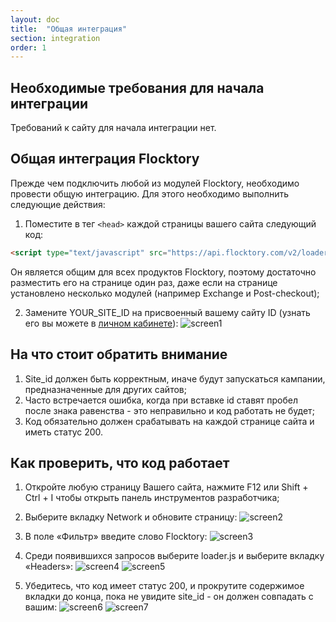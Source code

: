 ```yaml
---
layout: doc
title:  "Общая интеграция"
section: integration
order: 1
---
```


## Необходимые требования для начала интеграции
Требований к сайту для начала интеграции нет.


## Общая интеграция Flocktory
Прежде чем подключить любой из модулей Flocktory, необходимо провести общую интеграцию. Для этого необходимо выполнить следующие действия:
1. Поместите в тег ```<head>``` каждой страницы вашего сайта следующий код:
```html
<script type="text/javascript" src="https://api.flocktory.com/v2/loader.js?site_id=YOUR_SITE_ID" async="async"></script>
```
Он является общим для всех продуктов Flocktory, поэтому достаточно разместить его на странице один раз, даже если на странице установлено несколько модулей (например Exchange и Post-checkout);

2. Замените YOUR_SITE_ID на присвоенный вашему сайту ID (узнать его вы можете в [личном кабинете](https://cabinet.flocktory.com/)):
![screen1](https://i.imgur.com/8NyMtkq.jpg)
 

## На что стоит обратить внимание
1. Site_id должен быть корректным, иначе будут запускаться кампании, предназначенные для других сайтов;
2. Часто встречается ошибка, когда при вставке id ставят пробел после знака равенства - это неправильно и код работать не будет;
3. Код обязательно должен срабатывать на каждой странице сайта и иметь статус 200.

## Как проверить, что код работает
1. Откройте любую страницу Вашего сайта, нажмите F12 или Shift + Ctrl + I чтобы открыть панель инструментов разработчика;
2. Выберите вкладку Network и обновите страницу:
![screen2](https://i.imgur.com/gzevnEq.jpg)
 
3. В поле «Фильтр» введите слово Flocktory:
![screen3](https://i.imgur.com/8chvIi4.jpg)
 
4. Среди появившихся запросов выберите loader.js и выберите вкладку «Headers»:
![screen4](https://i.imgur.com/IWGzd0S.jpg)
![screen5](https://i.imgur.com/BFVMqMq.jpg)
 
5. Убедитесь, что код имеет статус 200, и прокрутите содержимое вкладки до конца, пока не увидите site_id - он должен совпадать с вашим:
![screen6](https://i.imgur.com/eyK1z2N.jpg)
![screen7](https://i.imgur.com/5UvFEOj.jpg)
